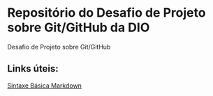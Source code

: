 # Repositório do Desafio de Projeto sobre Git/GitHub da DIO
Desafio de Projeto sobre Git/GitHub

## Links úteis:
[Sintaxe Básica Markdown](https://www.markdownguide.org/basic-syntax)
